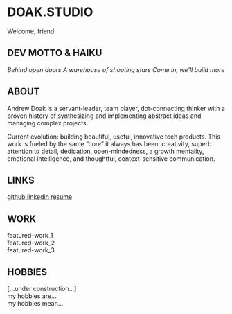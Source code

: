# DOAK.STUDIO
Welcome, friend.

## DEV MOTTO & HAIKU
<i>
Behind open doors  
A warehouse of shooting stars  
Come in, we'll build more
</i>  

## ABOUT
Andrew Doak is a servant-leader, team player, dot-connecting thinker with a proven history of synthesizing and implementing abstract ideas and managing complex projects. 

Current evolution: building beautiful, useful, innovative tech products. This work is fueled by the same “core” it always has been: creativity, superb attention to detail, dedication, open-mindedness, a growth mentality, emotional intelligence, and thoughtful, context-sensitive communication.

## LINKS
<u>
<a href="https://github.com/andrewdoak/" target="_blank" style="font-size: 1em">github</a>
</u>  
<u>
<a href="https://www.linkedin.com/in/doak-andrew/" target="_blank" style="font-size: 1em">linkedin</a>
</u>  
<u>
<a href="https://github.com/andrewdoak/doak.studio/blob/main/andrew-doak_resume.pdf" target="_blank" style="font-size: 1em">resume</a>
</u> 


## WORK
featured-work_1  
featured-work_2  
featured-work_3  

## HOBBIES
[...under construction...]  
my hobbies are...  
my hobbies mean...  

